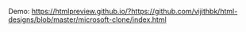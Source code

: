Demo:
https://htmlpreview.github.io/?https://github.com/vijithbk/html-designs/blob/master/microsoft-clone/index.html
